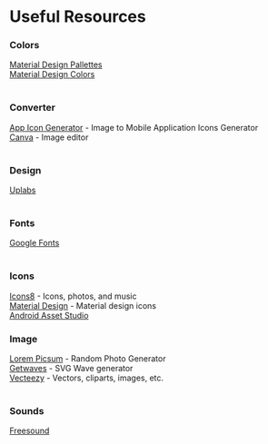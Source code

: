 # Useful Resources

### Colors

[Material Design Pallettes](https://www.materialpalette.com/)<br>
[Material Design Colors](https://www.materialpalette.com/colors)<br>
<br>

### Converter

[App Icon Generator](https://appicon.co/) - Image to Mobile Application Icons Generator<br>
[Canva](https://www.canva.com/) - Image editor<br>
<br>

### Design

[Uplabs](https://www.uplabs.com/)<br>
<br>

### Fonts

[Google Fonts](https://fonts.google.com/)<br>
<br>

### Icons

[Icons8](https://icons8.com/) - Icons, photos, and music<br>
[Material Design](https://www.materialpalette.com/icons) - Material design icons<br>
[Android Asset Studio](https://romannurik.github.io/AndroidAssetStudio/)
<br>

### Image

[Lorem Picsum](https://picsum.photos/) - Random Photo Generator<br>
[Getwaves](https://getwaves.io/) - SVG Wave generator<br>
[Vecteezy](https://www.vecteezy.com/) - Vectors, cliparts, images, etc.<br>
<br>

### Sounds

[Freesound](https://freesound.org/)<br>
<br>
